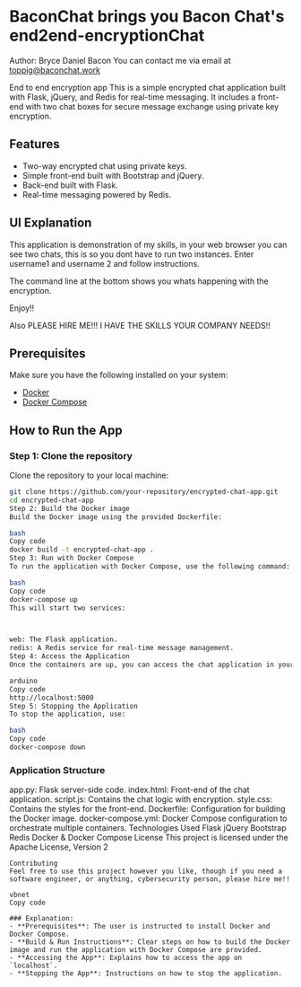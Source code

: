 # BaconChat brings you Bacon Chat's end2end-encryptionChat

Author: Bryce Daniel Bacon
You can contact me via email at toppig@baconchat.work

End to end encryption app
This is a simple encrypted chat application built with Flask, jQuery, and Redis for real-time messaging. It includes a front-end with two chat boxes for secure message exchange using private key encryption.

## Features

- Two-way encrypted chat using private keys.
- Simple front-end built with Bootstrap and jQuery.
- Back-end built with Flask.
- Real-time messaging powered by Redis.

## UI Explanation

This application is demonstration of my skills, in your web browser you can see two chats, this is so you dont have to run two instances.
Enter username1 and username 2 and follow instructions.

The command line at the bottom shows you whats happening with the encryption.

Enjoy!!

Also PLEASE HIRE ME!!! I HAVE THE SKILLS YOUR COMPANY NEEDS!!

## Prerequisites

Make sure you have the following installed on your system:

- [Docker](https://docs.docker.com/get-docker/)
- [Docker Compose](https://docs.docker.com/compose/install/)

## How to Run the App

### Step 1: Clone the repository

Clone the repository to your local machine:

```bash
git clone https://github.com/your-repository/encrypted-chat-app.git
cd encrypted-chat-app
Step 2: Build the Docker image
Build the Docker image using the provided Dockerfile:

bash
Copy code
docker build -t encrypted-chat-app .
Step 3: Run with Docker Compose
To run the application with Docker Compose, use the following command:

bash
Copy code
docker-compose up
This will start two services:



web: The Flask application.
redis: A Redis service for real-time message management.
Step 4: Access the Application
Once the containers are up, you can access the chat application in your browser:

arduino
Copy code
http://localhost:5000
Step 5: Stopping the Application
To stop the application, use:

bash
Copy code
docker-compose down

```

### Application Structure

app.py: Flask server-side code.
index.html: Front-end of the chat application.
script.js: Contains the chat logic with encryption.
style.css: Contains the styles for the front-end.
Dockerfile: Configuration for building the Docker image.
docker-compose.yml: Docker Compose configuration to orchestrate multiple containers.
Technologies Used
Flask
jQuery
Bootstrap
Redis
Docker & Docker Compose
License
This project is licensed under the Apache License, Version 2

```
Contributing
Feel free to use this project however you like, though if you need a software engineer, or anything, cybersecurity person, please hire me!!

vbnet
Copy code

### Explanation:
- **Prerequisites**: The user is instructed to install Docker and Docker Compose.
- **Build & Run Instructions**: Clear steps on how to build the Docker image and run the application with Docker Compose are provided.
- **Accessing the App**: Explains how to access the app on `localhost`.
- **Stopping the App**: Instructions on how to stop the application.



```

